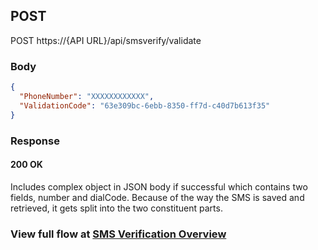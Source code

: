 ## POST 

POST https://{API URL}/api/smsverify/validate

### Body
```json
{
  "PhoneNumber": "XXXXXXXXXXXX",
  "ValidationCode": "63e309bc-6ebb-8350-ff7d-c40d7b613f35"
}
```

### Response

#### 200 OK

Includes complex object in JSON body if successful which contains two fields, number and dialCode. Because of the way the SMS is saved and retrieved, it gets split into the two constituent parts.

### View full flow at [SMS Verification Overview](/smsverification)